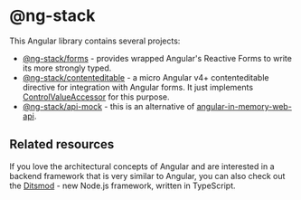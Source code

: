 # @ng-stack

This Angular library contains several projects:
- [@ng-stack/forms](./projects/forms) - provides wrapped Angular's Reactive Forms to write its more strongly typed.
- [@ng-stack/contenteditable](./projects/contenteditable) - a micro Angular v4+ contenteditable directive for integration with Angular forms. It just implements [ControlValueAccessor](https://angular.io/api/forms/ControlValueAccessor) for this purpose.
- [@ng-stack/api-mock](./projects/api-mock) - this is an alternative of [angular-in-memory-web-api](https://github.com/angular/in-memory-web-api).

## Related resources

If you love the architectural concepts of Angular and are interested in a backend framework that is very similar to Angular, you can also check out the [Ditsmod](https://ditsmod.github.io/en/) - new Node.js framework, written in TypeScript.
